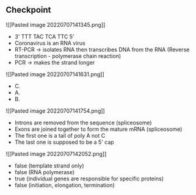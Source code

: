 ## Checkpoint
![[Pasted image 20220707141345.png]]

- 3' TTT TAC TCA TTC 5'
- Coronavirus is an RNA virus
- RT-PCR -> isolates RNA then transcribes DNA from the RNA (Reverse transcription - polymerase chain reaction)
- PCR -> makes the strand longer

![[Pasted image 20220707141631.png]]
- C.
- A.
- B. 

![[Pasted image 20220707141754.png]]
- Introns are removed from the sequence (spliceosome)
- Exons are joined together to form the mature mRNA (spliceosome)
- The first one is a tail of poly A not C
- The last one is supposed to be a 5' cap

![[Pasted image 20220707142052.png]]
- false (template strand only)
- false (RNA polymerase)
- true (individual genes are responsible for specific proteins)
- false (initiation, elongation, termination)


